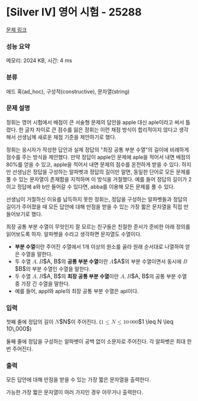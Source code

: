 # [Silver IV] 영어 시험 - 25288 

[문제 링크](https://www.acmicpc.net/problem/25288) 

### 성능 요약

메모리: 2024 KB, 시간: 4 ms

### 분류

애드 혹(ad_hoc), 구성적(constructive), 문자열(string)

### 문제 설명

<p>정휘는 영어 시험에서 배점이 큰 서술형 문제의 답안을 apple 대신 aple이라고 써서 틀렸다. 한 글자 차이로 큰 점수를 잃은 정휘는 이런 채점 방식이 합리적이지 않다고 생각해서 선생님께 새로운 채점 기준을 제안하기로 했다.</p>

<p>정휘는 응시자가 작성한 답안과 실제 정답의 "최장 공통 부분 수열"의 길이에 비례하게 점수를 주는 방식을 제안했다. 만약 정답이 apple인 문제에 aple을 적어서 내면 배점의 80%를 얻을 수 있고, apple을 적어서 내면 문제의 점수를 온전하게 받을 수 있다. 하지만 선생님은 정답을 구성하는 알파벳과 정답의 길이만 알면, 동일한 단어로 모든 문제를 풀 수 있는 문자열이 존재함을 지적하며 이 방식을 거절했다. 예를 들어 정답의 길이가 2이고 정답에 a와 b만 들어갈 수 있다면, abba를 이용해 모든 문제를 풀 수 있다.</p>

<p>선생님이 거절하신 이유를 납득하지 못한 정휘는, 정답을 구성하는 알파벳들과 정답의 길이가 주어졌을 때 모든 답안에 대해 만점을 받을 수 있는 가장 짧은 문자열을 직접 만들어보기로 했다.</p>

<p>최장 공통 부분 수열이 무엇인지 잘 모르는 친구들은 친절한 준서가 준비한 아래 정의를 읽어보도록 하자. 알파벳을 수라고 생각하면 문자열도 수열이다.</p>

<ul>
	<li><strong>부분 수열</strong>이란 주어진 수열에서 1개 이상의 원소를 골라 원래 순서대로 나열하여 얻은 수열을 말한다.</li>
	<li>두 수열 <mjx-container class="MathJax" jax="CHTML" style="font-size: 109%; position: relative;"><mjx-math class="MJX-TEX" aria-hidden="true"><mjx-mi class="mjx-i"><mjx-c class="mjx-c1D434 TEX-I"></mjx-c></mjx-mi><mjx-mo class="mjx-n"><mjx-c class="mjx-c2C"></mjx-c></mjx-mo><mjx-mi class="mjx-i" space="2"><mjx-c class="mjx-c1D435 TEX-I"></mjx-c></mjx-mi></mjx-math><mjx-assistive-mml unselectable="on" display="inline"><math xmlns="http://www.w3.org/1998/Math/MathML"><mi>A</mi><mo>,</mo><mi>B</mi></math></mjx-assistive-mml><span aria-hidden="true" class="no-mathjax mjx-copytext">$A, B$</span></mjx-container>의 <strong>공통 부분 수열</strong>이란 <mjx-container class="MathJax" jax="CHTML" style="font-size: 109%; position: relative;"><mjx-math class="MJX-TEX" aria-hidden="true"><mjx-mi class="mjx-i"><mjx-c class="mjx-c1D434 TEX-I"></mjx-c></mjx-mi></mjx-math><mjx-assistive-mml unselectable="on" display="inline"><math xmlns="http://www.w3.org/1998/Math/MathML"><mi>A</mi></math></mjx-assistive-mml><span aria-hidden="true" class="no-mathjax mjx-copytext">$A$</span></mjx-container>의 부분 수열이면서 동시에 <mjx-container class="MathJax" jax="CHTML" style="font-size: 109%; position: relative;"><mjx-math class="MJX-TEX" aria-hidden="true"><mjx-mi class="mjx-i"><mjx-c class="mjx-c1D435 TEX-I"></mjx-c></mjx-mi></mjx-math><mjx-assistive-mml unselectable="on" display="inline"><math xmlns="http://www.w3.org/1998/Math/MathML"><mi>B</mi></math></mjx-assistive-mml><span aria-hidden="true" class="no-mathjax mjx-copytext">$B$</span></mjx-container>의 부분 수열인 수열을 말한다.</li>
	<li>두 수열 <mjx-container class="MathJax" jax="CHTML" style="font-size: 109%; position: relative;"><mjx-math class="MJX-TEX" aria-hidden="true"><mjx-mi class="mjx-i"><mjx-c class="mjx-c1D434 TEX-I"></mjx-c></mjx-mi><mjx-mo class="mjx-n"><mjx-c class="mjx-c2C"></mjx-c></mjx-mo><mjx-mi class="mjx-i" space="2"><mjx-c class="mjx-c1D435 TEX-I"></mjx-c></mjx-mi></mjx-math><mjx-assistive-mml unselectable="on" display="inline"><math xmlns="http://www.w3.org/1998/Math/MathML"><mi>A</mi><mo>,</mo><mi>B</mi></math></mjx-assistive-mml><span aria-hidden="true" class="no-mathjax mjx-copytext">$A, B$</span></mjx-container>의 <strong>최장 공통 부분 수열</strong>이란 <mjx-container class="MathJax" jax="CHTML" style="font-size: 109%; position: relative;"><mjx-math class="MJX-TEX" aria-hidden="true"><mjx-mi class="mjx-i"><mjx-c class="mjx-c1D434 TEX-I"></mjx-c></mjx-mi><mjx-mo class="mjx-n"><mjx-c class="mjx-c2C"></mjx-c></mjx-mo><mjx-mi class="mjx-i" space="2"><mjx-c class="mjx-c1D435 TEX-I"></mjx-c></mjx-mi></mjx-math><mjx-assistive-mml unselectable="on" display="inline"><math xmlns="http://www.w3.org/1998/Math/MathML"><mi>A</mi><mo>,</mo><mi>B</mi></math></mjx-assistive-mml><span aria-hidden="true" class="no-mathjax mjx-copytext">$A, B$</span></mjx-container>의 공통 부분 수열 중 가장 긴 수열을 말한다.</li>
	<li>예를 들어, appl와 aple의 최장 공통 부분 수열은 apl이다.</li>
</ul>

### 입력 

 <p>첫째 줄에 정답의 길이 <mjx-container class="MathJax" jax="CHTML" style="font-size: 109%; position: relative;"><mjx-math class="MJX-TEX" aria-hidden="true"><mjx-mi class="mjx-i"><mjx-c class="mjx-c1D441 TEX-I"></mjx-c></mjx-mi></mjx-math><mjx-assistive-mml unselectable="on" display="inline"><math xmlns="http://www.w3.org/1998/Math/MathML"><mi>N</mi></math></mjx-assistive-mml><span aria-hidden="true" class="no-mathjax mjx-copytext">$N$</span></mjx-container>이 주어진다. (<mjx-container class="MathJax" jax="CHTML" style="font-size: 109%; position: relative;"><mjx-math class="MJX-TEX" aria-hidden="true"><mjx-mn class="mjx-n"><mjx-c class="mjx-c31"></mjx-c></mjx-mn><mjx-mo class="mjx-n" space="4"><mjx-c class="mjx-c2264"></mjx-c></mjx-mo><mjx-mi class="mjx-i" space="4"><mjx-c class="mjx-c1D441 TEX-I"></mjx-c></mjx-mi><mjx-mo class="mjx-n" space="4"><mjx-c class="mjx-c2264"></mjx-c></mjx-mo><mjx-mn class="mjx-n" space="4"><mjx-c class="mjx-c31"></mjx-c><mjx-c class="mjx-c30"></mjx-c></mjx-mn><mjx-mstyle><mjx-mspace style="width: 0.167em;"></mjx-mspace></mjx-mstyle><mjx-mn class="mjx-n"><mjx-c class="mjx-c30"></mjx-c><mjx-c class="mjx-c30"></mjx-c><mjx-c class="mjx-c30"></mjx-c></mjx-mn></mjx-math><mjx-assistive-mml unselectable="on" display="inline"><math xmlns="http://www.w3.org/1998/Math/MathML"><mn>1</mn><mo>≤</mo><mi>N</mi><mo>≤</mo><mn>10</mn><mstyle scriptlevel="0"><mspace width="0.167em"></mspace></mstyle><mn>000</mn></math></mjx-assistive-mml><span aria-hidden="true" class="no-mathjax mjx-copytext">$1 \leq N \leq 10\,000$</span></mjx-container>)</p>

<p>둘째 줄에 정답을 구성하는 알파벳이 공백 없이 소문자로 주어진다. 각 알파벳은 최대 한 번 주어진다.</p>

### 출력 

 <p>모든 답안에 대해 만점을 받을 수 있는 가장 짧은 문자열을 출력한다.</p>

<p>가능한 가장 짧은 문자열이 여러 가지인 경우 아무거나 출력한다.</p>


